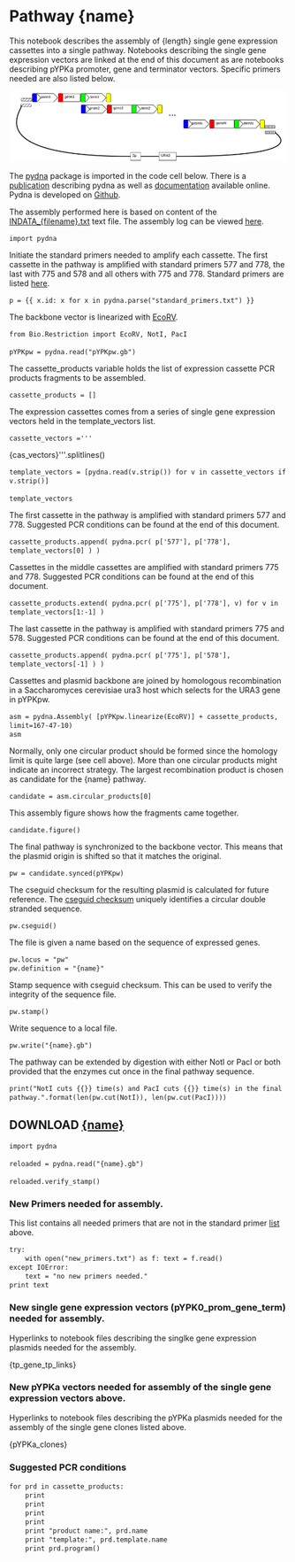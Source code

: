 # Pathway {name}

This notebook describes the assembly of {length} single gene expression cassettes into a single pathway. 
Notebooks describing the single gene expression vectors are linked at the end of this document as are notebooks 
describing pYPKa promoter, gene and terminator vectors. Specific primers needed are also listed below.

![pathway with N genes](pw.png "pathway with N genes")

The [pydna](https://pypi.python.org/pypi/pydna/) package is imported in the code cell below. 
There is a [publication](http://www.biomedcentral.com/1471-2105/16/142) describing pydna as well as
[documentation](http://pydna.readthedocs.org/en/latest/) available online. 
Pydna is developed on [Github](https://github.com/BjornFJohansson/pydna).

The assembly performed here is based on content of the [INDATA_{filename}.txt](INDATA_{filename}.txt) text file.
The assembly log can be viewed [here](log.txt).

    import pydna

Initiate the standard primers needed to amplify each cassette.
The first cassette in the pathway is amplified with standard
primers 577 and 778, the last with
775 and 578 and all others with 775 and 778.
Standard primers are listed [here](standard_primers.txt).

    p = {{ x.id: x for x in pydna.parse("standard_primers.txt") }}

The backbone vector is linearized with [EcoRV](http://rebase.neb.com/rebase/enz/EcoRV.html).

    from Bio.Restriction import EcoRV, NotI, PacI

    pYPKpw = pydna.read("pYPKpw.gb")

The cassette_products variable holds the list of expression cassette PCR products fragments to
be assembled.

	cassette_products = []

The expression cassettes comes from a series of single gene expression vectors 
held in the template_vectors list.

    cassette_vectors ='''
{cas_vectors}'''.splitlines()

    template_vectors = [pydna.read(v.strip()) for v in cassette_vectors if v.strip()]

    template_vectors

The first cassette in the pathway is amplified with standard primers 577 and 778. Suggested PCR conditions can be found at the end of this document.

    cassette_products.append( pydna.pcr( p['577'], p['778'],  template_vectors[0] ) )

Cassettes in the middle cassettes are amplified with standard primers 775 and 778. Suggested PCR conditions can be found at the end of this document.

    cassette_products.extend( pydna.pcr( p['775'], p['778'], v) for v in template_vectors[1:-1] ) 

The last cassette in the pathway is amplified with standard primers 775 and 578. Suggested PCR conditions can be found at the end of this document.

    cassette_products.append( pydna.pcr( p['775'], p['578'], template_vectors[-1] ) )

Cassettes and plasmid backbone are joined by homologous recombination in a Saccharomyces cerevisiae ura3 host
which selects for the URA3 gene in pYPKpw.

    asm = pydna.Assembly( [pYPKpw.linearize(EcoRV)] + cassette_products, limit=167-47-10)
    asm

Normally, only one circular product should be formed since the 
homology limit is quite large (see cell above). More than one 
circular products might indicate an incorrect strategy. 
The largest recombination product is chosen as candidate for 
the {name} pathway.

    candidate = asm.circular_products[0]

This assembly figure shows how the fragments came together.
            
    candidate.figure()

The final pathway is synchronized to the backbone vector. This means that
the plasmid origin is shifted so that it matches the original.

    pw = candidate.synced(pYPKpw)

The cseguid checksum for the resulting plasmid is calculated for future reference.
The [cseguid checksum](http://pydna.readthedocs.org/en/latest/pydna.html#pydna.utils.cseguid) 
uniquely identifies a circular double stranded sequence.

    pw.cseguid()

The file is given a name based on the sequence of expressed genes.

    pw.locus = "pw"
    pw.definition = "{name}"

Stamp sequence with cseguid checksum. This can be used to verify the 
integrity of the sequence file.

    pw.stamp()

Write sequence to a local file.

    pw.write("{name}.gb")

The pathway can be extended by digestion with either NotI or PacI or both provided that the enzymes cut once in the final pathway sequence.

    print("NotI cuts {{}} time(s) and PacI cuts {{}} time(s) in the final pathway.".format(len(pw.cut(NotI)), len(pw.cut(PacI))))

## DOWNLOAD [{name}]({name}.gb)

    import pydna

    reloaded = pydna.read("{name}.gb")

    reloaded.verify_stamp()

### New Primers needed for assembly.

This list contains all needed primers that are not in the standard primer [list](standard_primers.txt) above.

	try:
		with open("new_primers.txt") as f: text = f.read()
	except IOError:
		text = "no new primers needed."
	print text

### New single gene expression vectors (pYPK0_prom_gene_term) needed for assembly.

Hyperlinks to notebook files describing the singlke gene expression plasmids needed for the assembly.

{tp_gene_tp_links}

### New pYPKa vectors needed for assembly of the single gene expression vectors above.

Hyperlinks to notebook files describing the pYPKa plasmids needed for the assembly of the single gene clones listed above.

{pYPKa_clones}

### Suggested PCR conditions

	for prd in cassette_products:
		print
		print
		print
		print
		print "product name:", prd.name
		print "template:", prd.template.name
		print prd.program()
	

